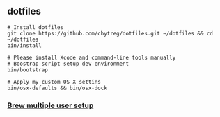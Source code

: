 ## dotfiles

```
# Install dotfiles
git clone https://github.com/chytreg/dotfiles.git ~/dotfiles && cd ~/dotfiles
bin/install

# Please install Xcode and command-line tools manually
# Boostrap script setup dev environment
bin/bootstrap

# Apply my custom OS X settins
bin/osx-defaults && bin/osx-dock
```

### [Brew multiple user setup](http://blog.strug.de/2012/06/my-homebrew-multi-user-setup/)
